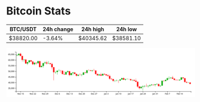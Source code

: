 # Bitcoin Stats

BTC/USDT|24h change|24h high|24h low|
|---|---|---|---|
|$38820.00|-3.64%|$40345.62|$38581.10|

<img src="./chart.svg">
